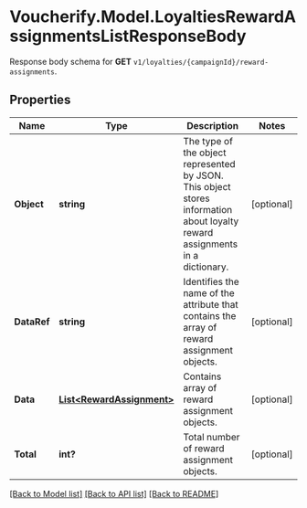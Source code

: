 # Voucherify.Model.LoyaltiesRewardAssignmentsListResponseBody
Response body schema for **GET** `v1/loyalties/{campaignId}/reward-assignments`.

## Properties

Name | Type | Description | Notes
------------ | ------------- | ------------- | -------------
**Object** | **string** | The type of the object represented by JSON. This object stores information about loyalty reward assignments in a dictionary. | [optional] 
**DataRef** | **string** | Identifies the name of the attribute that contains the array of reward assignment objects. | [optional] 
**Data** | [**List&lt;RewardAssignment&gt;**](RewardAssignment.md) | Contains array of reward assignment objects. | [optional] 
**Total** | **int?** | Total number of reward assignment objects. | [optional] 

[[Back to Model list]](../README.md#documentation-for-models) [[Back to API list]](../README.md#documentation-for-api-endpoints) [[Back to README]](../README.md)

